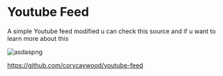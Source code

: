 # Youtube Feed
A simple Youtube feed modified u can check this source and if u
want to learn more about this

![asdaspng](https://user-images.githubusercontent.com/88774061/129371021-3d4f9954-0217-49b0-8ae4-8f589bca89e2.jpg)

https://github.com/corycaywood/youtube-feed


